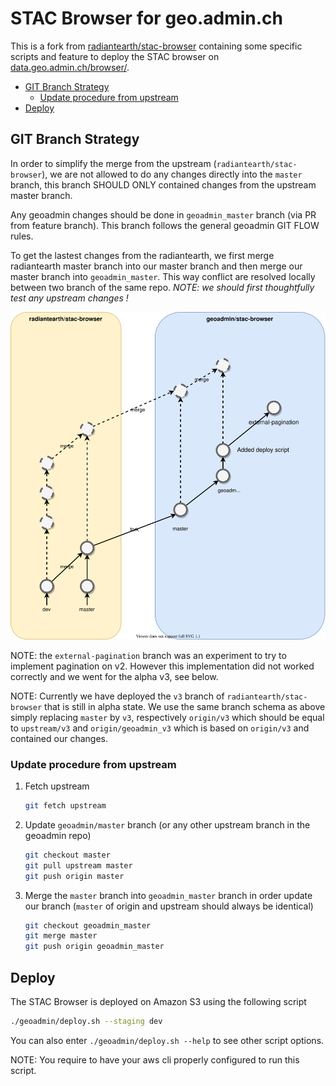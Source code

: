 # STAC Browser for geo.admin.ch

This is a fork from [radiantearth/stac-browser](https://github.com/radiantearth/stac-browser) containing some
specific scripts and feature to deploy the STAC browser on [data.geo.admin.ch/browser/](https://data.geo.admin.ch/browser/).

- [GIT Branch Strategy](#git-branch-strategy)
  - [Update procedure from upstream](#update-procedure-from-upstream)
- [Deploy](#deploy)

## GIT Branch Strategy

In order to simplify the merge from the upstream (`radiantearth/stac-browser`), we are not allowed to do any changes directly into the `master` branch,
this branch SHOULD ONLY contained changes from the upstream master branch.

Any geoadmin changes should be done in `geoadmin_master` branch (via PR from feature branch). This branch follows the general geoadmin GIT FLOW rules.

To get the lastest changes from the radiantearth, we first merge radiantearth master branch into our master branch and
then merge our master branch into `geoadmin_master`. This way conflict are resolved locally between two branch of the same repo. *NOTE: we should first thoughtfully test any upstream changes !*

![stac-browser-git-branch](./stac-browser-git-branch.svg)

NOTE: the `external-pagination` branch was an experiment to try to implement pagination on v2. However this implementation did not worked correctly and we went for the alpha v3, see below.

NOTE: Currently we have deployed the `v3` branch of `radiantearth/stac-browser` that is still in alpha state. We use the same branch schema as above simply replacing `master` by `v3`, respectively `origin/v3` which should be equal to `upstream/v3` and `origin/geoadmin_v3` which is based on `origin/v3` and contained our changes.

### Update procedure from upstream

1. Fetch upstream

    ```bash
    git fetch upstream
    ```

2. Update `geoadmin/master` branch (or any other upstream branch in the geoadmin repo)

    ```bash
    git checkout master
    git pull upstream master
    git push origin master
    ```

3. Merge the `master` branch into `geoadmin_master` branch in order update our branch (`master` of
origin and upstream should always be identical)

    ```bash
    git checkout geoadmin_master
    git merge master
    git push origin geoadmin_master
    ```

## Deploy

The STAC Browser is deployed on Amazon S3 using the following script

```bash
./geoadmin/deploy.sh --staging dev
```

You can also enter `./geoadmin/deploy.sh --help` to see other script options.

NOTE: You require to have your aws cli properly configured to run this script.
